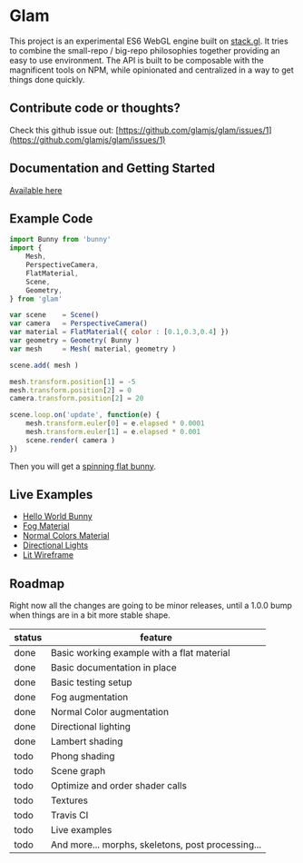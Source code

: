 # Glam

This project is an experimental ES6 WebGL engine built on [stack.gl](https://stack.gl/). It tries to combine the small-repo / big-repo philosophies together providing an easy to use environment. The API is built to be composable with the magnificent tools on NPM, while opinionated and centralized in a way to get things done quickly.

## Contribute code or thoughts?

Check this github issue out: [https://github.com/glamjs/glam/issues/1](https://github.com/glamjs/glam/issues/1)

## Documentation and Getting Started

[Available here](https://github.com/glamjs/glam/tree/master/docs)

## Example Code

```javascript
import Bunny from 'bunny'
import {
	Mesh,
	PerspectiveCamera,
	FlatMaterial,
	Scene,
	Geometry,
} from 'glam'

var scene    = Scene()
var camera   = PerspectiveCamera()
var material = FlatMaterial({ color : [0.1,0.3,0.4] })
var geometry = Geometry( Bunny )
var mesh     = Mesh( material, geometry )

scene.add( mesh )

mesh.transform.position[1] = -5
mesh.transform.position[2] = 0
camera.transform.position[2] = 20

scene.loop.on('update', function(e) {
	mesh.transform.euler[0] = e.elapsed * 0.0001
	mesh.transform.euler[1] = e.elapsed * 0.001
	scene.render( camera )
})
```
Then you will get a [spinning flat bunny](http://requirebin.com/?gist=TatumCreative/40970c039f8c0ce44ae2).

## Live Examples

* [Hello World Bunny](http://requirebin.com/?gist=TatumCreative/40970c039f8c0ce44ae2)
* [Fog Material](http://requirebin.com/?gist=TatumCreative/c96e48648794a7565fcc)
* [Normal Colors Material](http://requirebin.com/?gist=TatumCreative/0c3c74675d0433d1daa1)
* [Directional Lights](http://requirebin.com/?gist=TatumCreative/762537ae57a22225c431)
* [Lit Wireframe](http://requirebin.com/?gist=TatumCreative/0c3c74675d0433d1daa1)

## Roadmap

Right now all the changes are going to be minor releases, until a 1.0.0 bump when things are in a bit more stable shape.

| status | feature |
| ------ | ------- |
| done   | Basic working example with a flat material |
| done   | Basic documentation in place |
| done   | Basic testing setup |
| done   | Fog augmentation |
| done   | Normal Color augmentation |
| done   | Directional lighting |
| done   | Lambert shading |
| todo   | Phong shading |
| todo   | Scene graph |
| todo   | Optimize and order shader calls |
| todo   | Textures |
| todo   | Travis CI |
| todo   | Live examples |
| todo   | And more... morphs, skeletons, post processing... |